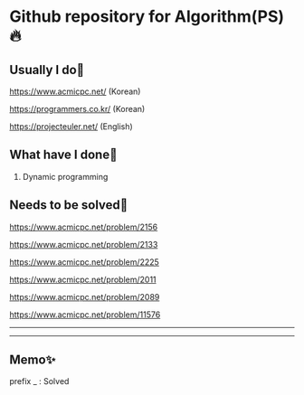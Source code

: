 # Github repository for Algorithm(PS)🔥

## Usually I do🎃

https://www.acmicpc.net/ (Korean)

https://programmers.co.kr/ (Korean)

https://projecteuler.net/ (English)

## What have I done🎈

1. Dynamic programming

## Needs to be solved💎

https://www.acmicpc.net/problem/2156

https://www.acmicpc.net/problem/2133

https://www.acmicpc.net/problem/2225

https://www.acmicpc.net/problem/2011

https://www.acmicpc.net/problem/2089

https://www.acmicpc.net/problem/11576

---

---

## Memo✨

prefix \_ : Solved
